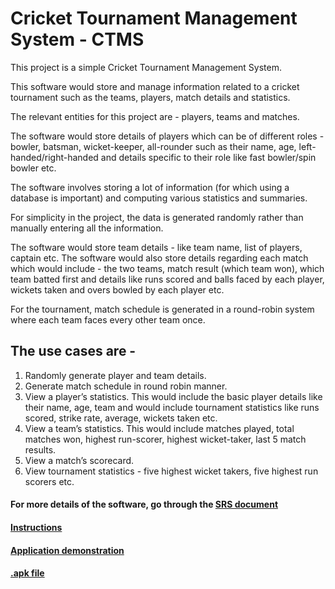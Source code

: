 # Cricket Tournament Management System - CTMS

This project is a simple Cricket Tournament Management System.

This software would store and manage information related to a cricket tournament such as the teams, players, match details and statistics.

The relevant entities for this project are - players, teams and matches.

The software would store details of players which can be of different roles - bowler, batsman, wicket-keeper, all-rounder such as their name, age, left-handed/right-handed and details specific to their role like fast bowler/spin bowler etc.

The software involves storing a lot of information (for which using a database is important) and computing various statistics and summaries.

For simplicity in the project, the data is generated randomly rather than manually entering all the information.

The software would store team details - like team name, list of players, captain etc.
The software would also store details regarding each match which would include - the two teams, match result (which team won), which team batted first and details like runs scored and balls faced by each player, wickets taken and overs bowled by each player etc.

For the tournament, match schedule is generated in a round-robin system where each team faces every other team once.

## The use cases are -
1. Randomly generate player and team details.
2. Generate match schedule in round robin manner.
3. View a player’s statistics. This would include the basic player details like their name, age,
team and would include tournament statistics like runs scored, strike rate, average, wickets taken etc.
4. View a team’s statistics. This would include matches played, total matches won, highest run-scorer, highest wicket-taker, last 5 match results.
5. View a match’s scorecard.
6. View tournament statistics - five highest wicket takers, five highest run scorers etc.

#### For more details of the software, go through the [SRS document]()
#### [Instructions]()
#### [Application demonstration](https://youtu.be/UAC0Tf6DZIw)
#### [.apk file]()
